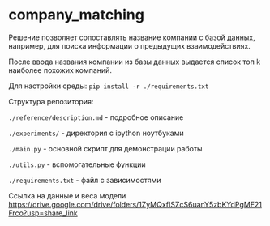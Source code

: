 # company_matching

Решение позволяет сопоставлять название компании с базой данных, например, для поиска информации о предыдущих взаимодействиях.

После ввода названия компании из базы данных выдается список топ k наиболее похожих компаний.


Для настройки среды: `pip install -r ./requirements.txt`

Структура репозитория:

`./reference/description.md` - подробное описание

`./experiments/` - директория с ipython ноутбуками

`./main.py` - основной скрипт для демонстрации работы

`./utils.py` - вспомогательные функции

`./requirements.txt` - файл с зависимостями

Ссылка на данные и веса модели https://drive.google.com/drive/folders/1ZyMQxfISZcS6uanY5zbKYdPgMF21Frco?usp=share_link
